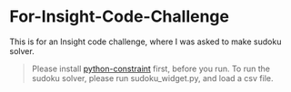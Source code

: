 For-Insight-Code-Challenge
==========================
This is for an Insight code challenge, where I was asked to make sudoku solver.
>Please install [python-constraint](http://labix.org/python-constraint) first, before you run.
>To run the sudoku solver, please run sudoku_widget.py, and load a csv file.
